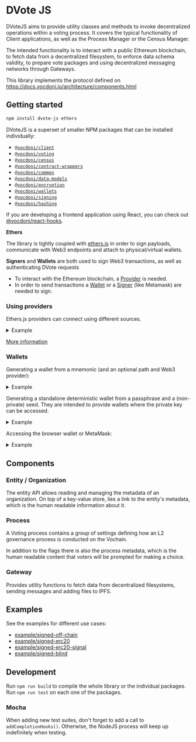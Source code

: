 # DVote JS

DVoteJS aims to provide utility classes and methods to invoke decentralized operations within a voting process. It covers the typical functionality of Client applications, as well as the Process Manager or the Census Manager.

The intended functionality is to interact with a public Ethereum blockchain, to fetch data from a decentralized filesystem, to enforce data schema validity, to prepare vote packages and using decentralized messaging networks through Gateways.

This library implements the protocol defined on https://docs.vocdoni.io/architecture/components.html

## Getting started

```sh
npm install dvote-js ethers
```

DVoteJS is a superset of smaller NPM packages that can be installed individually:

- [`@vocdoni/client`](packages/client/README.md)
- [`@vocdoni/voting`](packages/voting/README.md)
- [`@vocdoni/census`](packages/census/README.md)
- [`@vocdoni/contract-wrappers`](packages/contract-wrappers/README.md)
- [`@vocdoni/common`](packages/common/README.md)
- [`@vocdoni/data-models`](packages/data-models/README.md)
- [`@vocdoni/encryption`](packages/encryption/README.md)
- [`@vocdoni/wallets`](packages/wallets/README.md)
- [`@vocdoni/signing`](packages/signing/README.md)
- [`@vocdoni/hashing`](packages/hashing/README.md)

If you are developing a frontend application using React, you can check out [@vocdoni/react-hooks](https://github.com/vocdoni/react-hooks).

**Ethers**

The library is tightly coupled with [ethers.js](https://docs.ethers.io/ethers.js/html/) in order to sign payloads, communicate with Web3 endpoints and attach to physical/virtual wallets.

**Signers** and **Wallets** are both used to sign Web3 transactions, as well as authenticating DVote requests

- To interact with the Ethereum blockchain, a [Provider](https://docs.ethers.io/ethers.js/html/api-providers.html) is needed.
- In order to send transactions a [Wallet](https://docs.ethers.io/ethers.js/html/api-wallet.html) or a [Signer](https://docs.ethers.io/ethers.js/html/api-wallet.html#signer-api) (like Metamask) are needed to sign.

### Using providers

Ethers.js providers can connect using different sources.

<details>
<summary>Example</summary>

```javascript
const ethers = require("ethers")   // NodeJS
import { providers } from "ethers"    // ES6 Browser

// Well-known
const provider = ethers.getDefaultProvider('homestead') // mainnet

// Etherscan
const altProvider = new providers.EtherscanProvider('ropsten')

// Using injected web3 on a browser
const web3Provider1 = new providers.Web3Provider(web3.currentProvider)

const currentProvider2 = new web3.providers.HttpProvider('http://localhost:8545')
const web3Provider2 = new providers.Web3Provider(currentProvider2)
```
</details>

[More information](https://docs.ethers.io/ethers.js/html/api-providers.html#connecting-to-ethereum)

### Wallets

Generating a wallet from a mnemonic (and an optional path and Web3 provider):

<details>
<summary>Example</summary>

```typescript
const { WalletUtil } = require("dvote-js")
const mnemonic = "my mnemonic ..."
const mnemonicPath = "m/44'/60'/0'/0/0"
const provider = ethers.getDefaultProvider('goerli')

const wallet = WalletUtil.fromMnemonic(mnemonic, mnemonicPath, provider)
wallet.sendTransaction(...)
// ...
```

</details>

Generating a standalone deterministic wallet from a passphrase and a (non-private) seed. They are intended to provide wallets where the private key can be accessed.

<details>
<summary>Example</summary>

```typescript
const { Random, WalletUtil } = require("dvote-js")
const provider = ethers.getDefaultProvider('goerli')

// Created from scratch
const hexSeed = Random.getHex()  // could be stored locally
const passphrase = "A very Difficult 1234 passphrase" // must be private and include upper/lowercase chars and numbers

// Or using an already created seed
const hexSeed = "0xfdbc446f9f3ea732d23c7bcd10c784d041887d48ebc392c4ff51882ae569ca15"
const passphrase = "A very Difficult 1234 passphrase" // must be private and include upper/lowercase chars and numbers

const wallet = WalletUtil.fromSeededPassphrase(passphrase, hexSeed, provider)
wallet.signVocdoniMessage(...)
// ...
```
</details>

Accessing the browser wallet or MetaMask:

<details>
<summary>Example</summary>

```typescript
const { SignerUtil } = require("dvote-js")
const signer = SignerUtil.fromInjectedWeb3()
signer.sendTransaction(...)
```
</details>

## Components

### Entity / Organization

The entity API allows reading and managing the metadata of an organization. On top of a key-value store, lies a link to the entity's metadata, which is the human readable information about it.

### Process

A Voting process contains a group of settings defining how an L2 governance process is conducted on the Vochain.

In addition to the flags there is also the process metadata, which is the human readable content that voters will be prompted for making a choice.

### Gateway

Provides utility functions to fetch data from decentralized filesystems, sending messages and adding files to IPFS.

## Examples

See the examples for different use cases:

- [example/signed-off-chain](example/signed-off-chain)
- [example/signed-erc20](example/signed-erc20)
- [example/signed-erc20-signal](example/signed-erc20-signal)
- [example/signed-blind](example/signed-blind)

## Development

Run `npm run build` to compile the whole library or the individual packages. Run `npm run test` on each one of the packages.

### Mocha

When adding new test suites, don't forget to add a call to `addCompletionHooks()`. Otherwise, the NodeJS process will keep up indefinitely when testing.
